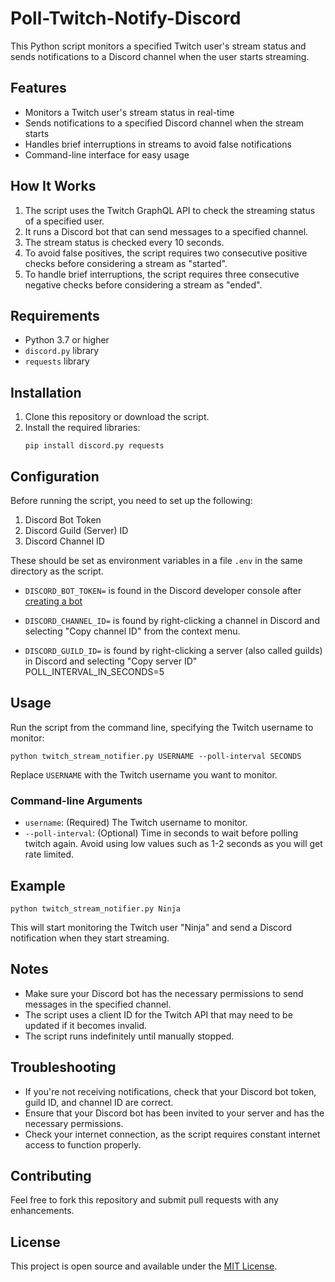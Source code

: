 # Poll-Twitch-Notify-Discord

This Python script monitors a specified Twitch user's stream status and sends notifications to a Discord channel when the user starts streaming.

## Features

- Monitors a Twitch user's stream status in real-time
- Sends notifications to a specified Discord channel when the stream starts
- Handles brief interruptions in streams to avoid false notifications
- Command-line interface for easy usage

## How It Works

1. The script uses the Twitch GraphQL API to check the streaming status of a specified user.
2. It runs a Discord bot that can send messages to a specified channel.
3. The stream status is checked every 10 seconds.
4. To avoid false positives, the script requires two consecutive positive checks before considering a stream as "started".
5. To handle brief interruptions, the script requires three consecutive negative checks before considering a stream as "ended".

## Requirements

- Python 3.7 or higher
- `discord.py` library
- `requests` library

## Installation

1. Clone this repository or download the script.
2. Install the required libraries:
   ```
   pip install discord.py requests
   ```

## Configuration

Before running the script, you need to set up the following:

1. Discord Bot Token
2. Discord Guild (Server) ID
3. Discord Channel ID

These should be set as environment variables in a file `.env` in the same directory as the script.

- `DISCORD_BOT_TOKEN=` is found in the Discord developer console after [creating a bot](https://discordpy.readthedocs.io/en/stable/discord.html)

- `DISCORD_CHANNEL_ID=` is found by right-clicking a channel in Discord and selecting "Copy channel ID" from the context menu.

- `DISCORD_GUILD_ID=` is found by right-clicking a server (also called guilds) in Discord and selecting "Copy server ID"
POLL_INTERVAL_IN_SECONDS=5

## Usage

Run the script from the command line, specifying the Twitch username to monitor:

```
python twitch_stream_notifier.py USERNAME --poll-interval SECONDS
```

Replace `USERNAME` with the Twitch username you want to monitor.

### Command-line Arguments

- `username`: (Required) The Twitch username to monitor.
- `--poll-interval`: (Optional)
Time in seconds to wait before polling twitch again. Avoid using low values such as 1-2 seconds as you will get rate limited.

## Example

```
python twitch_stream_notifier.py Ninja
```

This will start monitoring the Twitch user "Ninja" and send a Discord notification when they start streaming.

## Notes

- Make sure your Discord bot has the necessary permissions to send messages in the specified channel.
- The script uses a client ID for the Twitch API that may need to be updated if it becomes invalid.
- The script runs indefinitely until manually stopped.

## Troubleshooting

- If you're not receiving notifications, check that your Discord bot token, guild ID, and channel ID are correct.
- Ensure that your Discord bot has been invited to your server and has the necessary permissions.
- Check your internet connection, as the script requires constant internet access to function properly.

## Contributing

Feel free to fork this repository and submit pull requests with any enhancements.

## License

This project is open source and available under the [MIT License](LICENSE).